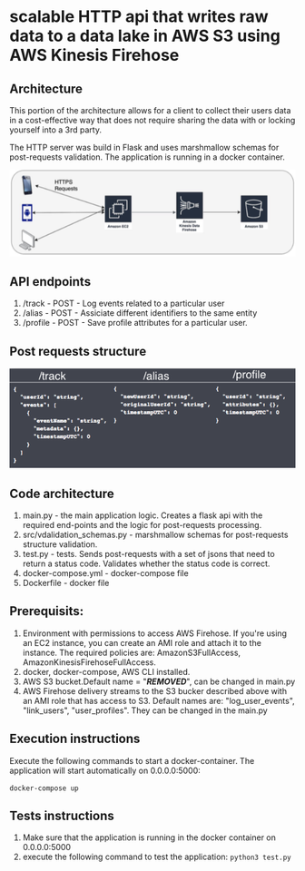 # scalable HTTP api that writes raw data to a data lake in AWS S3 using AWS Kinesis Firehose

## Architecture
This portion of the architecture allows for a client to collect their users data in a cost-effective way that does not require sharing the data with or locking yourself into a 3rd party.

The HTTP server was build in Flask and uses marshmallow schemas for post-requests validation.
The application is running in a docker container. 

![Architecture](./assets/architecture.png "Architecture")

## API endpoints

1. /track - POST - Log events related to a particular user
2. /alias - POST - Assiciate different identifiers to the same entity
3. /profile - POST - Save profile attributes for a particular user.

## Post requests structure

![Requests](./assets/requests.png "Requests")


## Code architecture
1. main.py - the main application logic. Creates a flask api with the required end-points and the logic for post-requests processing.
2. src/vdalidation_schemas.py - marshmallow schemas for post-requests structure validation.
3. test.py - tests. Sends post-requests with a set of jsons that need to return a status code. Validates whether the status code is correct.
4. docker-compose.yml - docker-compose file
5. Dockerfile - docker file

## Prerequisits:
1. Environment with permissions to access AWS Firehose. If you're using an EC2 instance, you can create an AMI role and attach it to the instance. The required policies are: AmazonS3FullAccess,  AmazonKinesisFirehoseFullAccess.
2. docker, docker-compose, AWS CLI installed.
3. AWS S3 bucket.Default name = "***REMOVED***", can be changed in main.py
4. AWS Firehose delivery streams to the S3 bucker described above with an AMI role that has access to S3. Default names are: "log_user_events", "link_users", "user_profiles". They can be changed in the main.py

## Execution instructions
Execute the following commands to start a docker-container. The application will start automatically on 0.0.0.0:5000:
```docker-compose build
docker-compose up
```
## Tests instructions
1. Make sure that the application is running in the docker container on 0.0.0.0:5000
2. execute the following command to test the application:
`python3 test.py`
